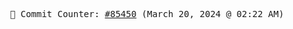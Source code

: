 <p align="center">
    <samp>
        📮 Commit Counter: <a href="https://github.com/Javascript-void0/Javascript-void0/commits/main">#85450</a> (March 20, 2024 @ 02:22 AM)
    </samp>
</p>